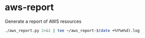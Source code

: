 # aws-report

Generate a report of AWS resources

```bash
./aws_report.py 2>&1 | tee ~/aws_report-$(date +%Y%m%d).log
```
